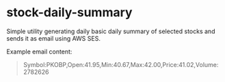# stock-daily-summary

Simple utility generating daily basic daily summary of selected stocks and sends it as email using AWS SES.

Example email content:

> Symbol:PKOBP,Open:41.95,Min:40.67,Max:42.00,Price:41.02,Volume:2782626

